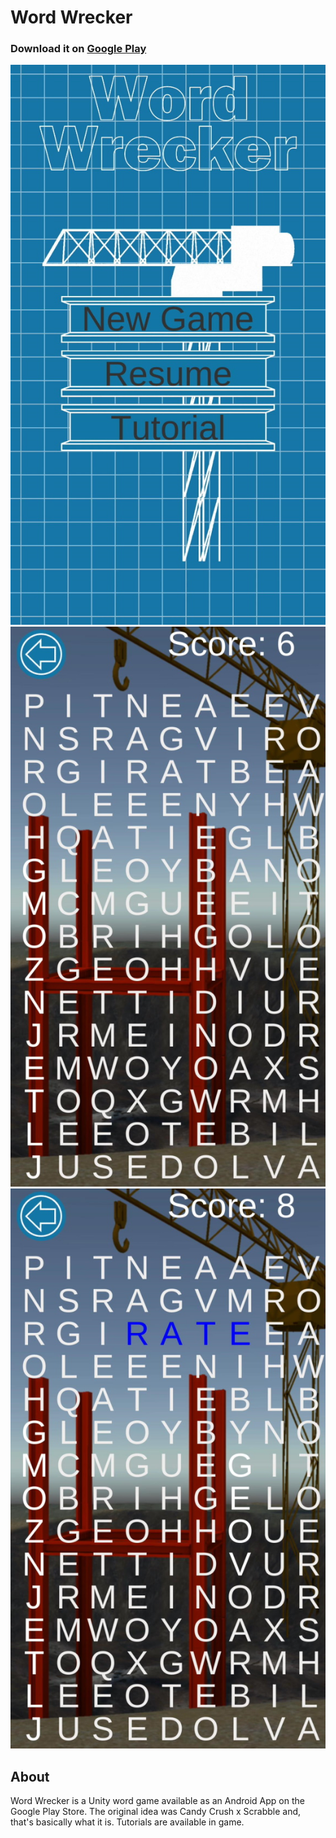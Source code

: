 # Word Wrecker
### Download it on [Google Play](https://play.google.com/store/apps/details?id=me.kk47.mws)

![Menue](/docs/menue.jpg)
![Gameplay](/docs/gameplay1.jpg)
![Word](/docs/gameplay2.jpg)

## About
Word Wrecker is a Unity word game available as an Android App on the Google Play Store.
The original idea was Candy Crush x Scrabble and, that's basically what it is.
Tutorials are available in game.